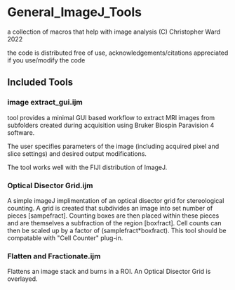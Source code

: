 # General_ImageJ_Tools
a collection of macros that help with image analysis
(C) Christopher Ward 2022

the code is distributed free of use, acknowledgements/citations appreciated if you use/modify the code

## Included Tools

### image extract_gui.ijm

tool provides a minimal GUI based workflow to extract MRI images
from subfolders created during acquisition using Bruker Biospin
Paravision 4 software.

The user specifies parameters of the image (including acquired
pixel and slice settings) and desired output modifications.

The tool works well with the FIJI distribution of ImageJ.

### Optical Disector Grid.ijm
A simple imageJ implimentation of an optical disector grid for stereological counting.
A grid is created that subdivides an image into set number of pieces [sampefract].
Counting boxes are then placed within these pieces and are themselves a subfraction of the region [boxfract].
Cell counts can then be scaled up by a factor of (samplefract*boxfract).
This tool should be compatable with "Cell Counter" plug-in.

### Flatten and Fractionate.ijm
Flattens an image stack and burns in a ROI. An Optical Disector Grid is overlayed.
